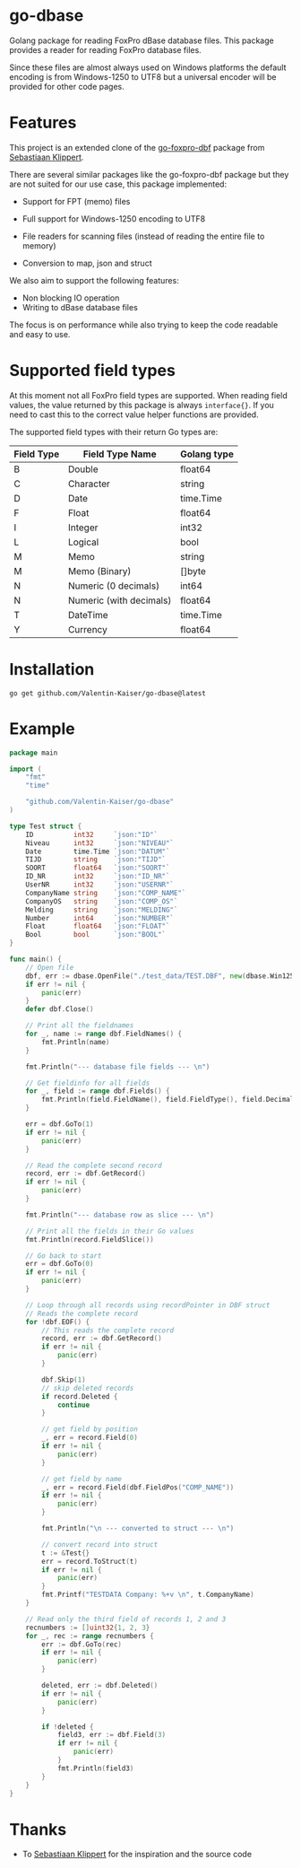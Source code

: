 # go-dbase

Golang package for reading FoxPro dBase database files.
This package provides a reader for reading FoxPro database files.

Since these files are almost always used on Windows platforms the default encoding is from Windows-1250 to UTF8 but a universal encoder will be provided for other code pages.
# Features 

This project is an extended clone of the [go-foxpro-dbf](https://github.com/SebastiaanKlippert/go-foxpro-dbf) package from [Sebastiaan Klippert](https://github.com/SebastiaanKlippert).

There are several similar packages like the go-foxpro-dbf package but they are not suited for our use case, this package implemented:

* Support for FPT (memo) files
* Full support for Windows-1250 encoding to UTF8
* File readers for scanning files (instead of reading the entire file to memory)

* Conversion to map, json and struct

We also aim to support the following features:

* Non blocking IO operation
* Writing to dBase database files

The focus is on performance while also trying to keep the code readable and easy to use.

# Supported field types

At this moment not all FoxPro field types are supported.
When reading field values, the value returned by this package is always `interface{}`. 
If you need to cast this to the correct value helper functions are provided.

The supported field types with their return Go types are: 

| Field Type | Field Type Name | Golang type |
|------------|-----------------|-------------|
| B | Double | float64 |
| C | Character | string |
| D | Date | time.Time |
| F | Float | float64 |
| I | Integer | int32 |
| L | Logical | bool |
| M | Memo  | string |
| M | Memo (Binary) | []byte |
| N | Numeric (0 decimals) | int64 |
| N | Numeric (with decimals) | float64 |
| T | DateTime | time.Time |
| Y | Currency | float64 |

# Installation
``` 
go get github.com/Valentin-Kaiser/go-dbase@latest
```

# Example

```go
package main

import (
	"fmt"
	"time"

	"github.com/Valentin-Kaiser/go-dbase"
)

type Test struct {
	ID          int32     `json:"ID"`
	Niveau      int32     `json:"NIVEAU"`
	Date        time.Time `json:"DATUM"`
	TIJD        string    `json:"TIJD"`
	SOORT       float64   `json:"SOORT"`
	ID_NR       int32     `json:"ID_NR"`
	UserNR      int32     `json:"USERNR"`
	CompanyName string    `json:"COMP_NAME"`
	CompanyOS   string    `json:"COMP_OS"`
	Melding     string    `json:"MELDING"`
	Number      int64     `json:"NUMBER"`
	Float       float64   `json:"FLOAT"`
	Bool        bool      `json:"BOOL"`
}

func main() {
	// Open file
	dbf, err := dbase.OpenFile("./test_data/TEST.DBF", new(dbase.Win1250Decoder))
	if err != nil {
		panic(err)
	}
	defer dbf.Close()

	// Print all the fieldnames
	for _, name := range dbf.FieldNames() {
		fmt.Println(name)
	}

	fmt.Println("--- database file fields --- \n")

	// Get fieldinfo for all fields
	for _, field := range dbf.Fields() {
		fmt.Println(field.FieldName(), field.FieldType(), field.Decimals)
	}

	err = dbf.GoTo(1)
	if err != nil {
		panic(err)
	}

	// Read the complete second record
	record, err := dbf.GetRecord()
	if err != nil {
		panic(err)
	}

	fmt.Println("--- database row as slice --- \n")

	// Print all the fields in their Go values
	fmt.Println(record.FieldSlice())

	// Go back to start
	err = dbf.GoTo(0)
	if err != nil {
		panic(err)
	}

	// Loop through all records using recordPointer in DBF struct
	// Reads the complete record
	for !dbf.EOF() {
		// This reads the complete record
		record, err := dbf.GetRecord()
		if err != nil {
			panic(err)
		}

		dbf.Skip(1)
		// skip deleted records
		if record.Deleted {
			continue
		}

		// get field by position
		_, err = record.Field(0)
		if err != nil {
			panic(err)
		}

		// get field by name
		_, err = record.Field(dbf.FieldPos("COMP_NAME"))
		if err != nil {
			panic(err)
		}

		fmt.Println("\n --- converted to struct --- \n")

		// convert record into struct
		t := &Test{}
		err = record.ToStruct(t)
		if err != nil {
			panic(err)
		}
		fmt.Printf("TESTDATA Company: %+v \n", t.CompanyName)
	}

	// Read only the third field of records 1, 2 and 3
	recnumbers := []uint32{1, 2, 3}
	for _, rec := range recnumbers {
		err := dbf.GoTo(rec)
		if err != nil {
			panic(err)
		}

		deleted, err := dbf.Deleted()
		if err != nil {
			panic(err)
		}

		if !deleted {
			field3, err := dbf.Field(3)
			if err != nil {
				panic(err)
			}
			fmt.Println(field3)
		}
	}
}

```

# Thanks

* To [Sebastiaan Klippert](https://github.com/SebastiaanKlippert) for the inspiration and the source code